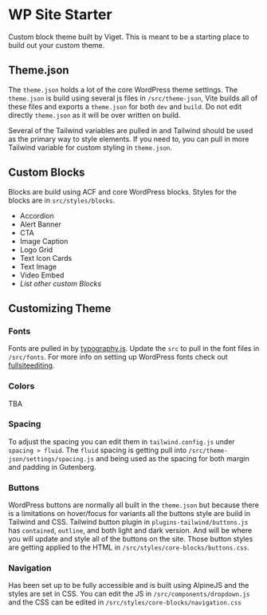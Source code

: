# WP Site Starter

Custom block theme built by Viget. This is meant to be a starting place to build out your custom theme. 


## Theme.json
The `theme.json` holds a lot of the core WordPress theme settings. The `theme.json` is build using several js files in `/src/theme-json`, Vite builds all of these files and exports a `theme.json` for both `dev` and `build`. Do not edit directly `theme.json` as it will be over written on build. 

Several of the Tailwind variables are pulled in and Tailwind should be used as the primary way to style elements. If you need to, you can pull in more Tailwind variable for custom styling in `theme.json`.

## Custom Blocks
Blocks are build using ACF and core WordPress blocks. Styles for the blocks are in `src/styles/blocks`.

* Accordion
* Alert Banner
* CTA
* Image Caption
* Logo Grid
* Text Icon Cards
* Text Image
* Video Embed
* *List other custom Blocks*

## Customizing Theme
### Fonts
Fonts are pulled in by [typography.js](/src/theme-json/settings/typography.js). Update the `src` to pull in the font files in `/src/fonts`. For more info on setting up WordPress fonts check out [fullsiteediting](https://fullsiteediting.com/lessons/creating-theme-json/#h-typography).

### Colors
TBA

### Spacing
To adjust the spacing you can edit them in `tailwind.config.js` under `spacing > fluid`. The `fluid` spacing is getting pull into `/src/theme-json/settings/spacing.js` and being used as the spacing for both margin and padding in Gutenberg.

### Buttons
WordPress buttons are normally all built in the `theme.json` but because there is a limitations on hover/focus for variants all the buttons style are build in Tailwind and CSS.
Tailwind button plugin in `plugins-tailwind/buttons.js` has `contained`, `outline`, and both light and dark version. And will be where you will update and style all of the buttons on the site. Those button styles are getting applied to the HTML in `/src/styles/core-blocks/buttons.css`. 

### Navigation
Has been set up to be fully accessible and is built using AlpineJS and the styles are set in CSS. You can edit the JS in `/src/components/dropdown.js` and the CSS can be edited in `/src/styles/core-blocks/navigation.css`
